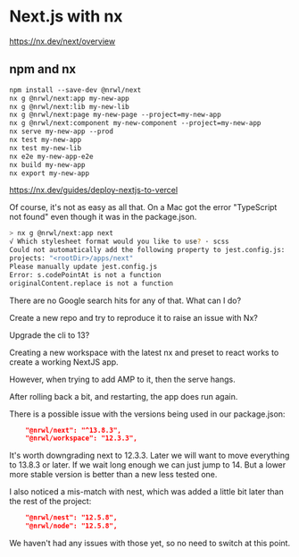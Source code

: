 # Next.js with nx

<https://nx.dev/next/overview>

## npm and nx

```txt
npm install --save-dev @nrwl/next
nx g @nrwl/next:app my-new-app
nx g @nrwl/next:lib my-new-lib
nx g @nrwl/next:page my-new-page --project=my-new-app
nx g @nrwl/next:component my-new-component --project=my-new-app
nx serve my-new-app --prod
nx test my-new-app
nx test my-new-lib
nx e2e my-new-app-e2e
nx build my-new-app
nx export my-new-app
```

<https://nx.dev/guides/deploy-nextjs-to-vercel>

Of course, it's not as easy as all that.  On a Mac got the error "TypeScript not found" even though it was in the package.json.

```bash
> nx g @nrwl/next:app next
√ Which stylesheet format would you like to use? · scss
Could not automatically add the following property to jest.config.js:
projects: "<rootDir>/apps/next"
Please manually update jest.config.js
Error: s.codePointAt is not a function
originalContent.replace is not a function
```

There are no Google search hits for any of that.  What can I do?

Create a new repo and try to reproduce it to raise an issue with Nx?

Upgrade the cli to 13?

Creating a new workspace with the latest nx and preset to react works to create a working NextJS app.

However, when trying to add AMP to it, then the serve hangs.

After rolling back a bit, and restarting, the app does run again.

There is a possible issue with the versions being used in our package.json:

```json
    "@nrwl/next": "^13.8.3",
    "@nrwl/workspace": "12.3.3",
```

It's worth downgrading next to 12.3.3.  Later we will want to move everything to 13.8.3 or later.  If we wait long enough we can just jump to 14.  But a lower more stable version is better than a new less tested one.

I also noticed a mis-match with nest, which was added a little bit later than the rest of the project:

```json
    "@nrwl/nest": "12.5.8",
    "@nrwl/node": "12.5.8",
```

We haven't had any issues with those yet, so no need to switch at this point.
